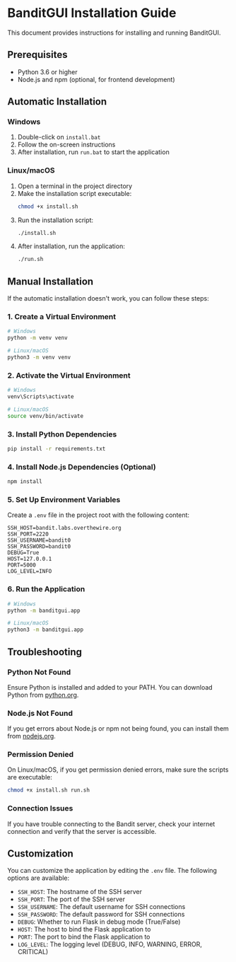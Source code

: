 # BanditGUI Installation Guide

This document provides instructions for installing and running BanditGUI.

## Prerequisites

- Python 3.6 or higher
- Node.js and npm (optional, for frontend development)

## Automatic Installation

### Windows

1. Double-click on `install.bat`
2. Follow the on-screen instructions
3. After installation, run `run.bat` to start the application

### Linux/macOS

1. Open a terminal in the project directory
2. Make the installation script executable:
   ```bash
   chmod +x install.sh
   ```
3. Run the installation script:
   ```bash
   ./install.sh
   ```
4. After installation, run the application:
   ```bash
   ./run.sh
   ```

## Manual Installation

If the automatic installation doesn't work, you can follow these steps:

### 1. Create a Virtual Environment

```bash
# Windows
python -m venv venv

# Linux/macOS
python3 -m venv venv
```

### 2. Activate the Virtual Environment

```bash
# Windows
venv\Scripts\activate

# Linux/macOS
source venv/bin/activate
```

### 3. Install Python Dependencies

```bash
pip install -r requirements.txt
```

### 4. Install Node.js Dependencies (Optional)

```bash
npm install
```

### 5. Set Up Environment Variables

Create a `.env` file in the project root with the following content:

```
SSH_HOST=bandit.labs.overthewire.org
SSH_PORT=2220
SSH_USERNAME=bandit0
SSH_PASSWORD=bandit0
DEBUG=True
HOST=127.0.0.1
PORT=5000
LOG_LEVEL=INFO
```

### 6. Run the Application

```bash
# Windows
python -m banditgui.app

# Linux/macOS
python3 -m banditgui.app
```

## Troubleshooting

### Python Not Found

Ensure Python is installed and added to your PATH. You can download Python from [python.org](https://www.python.org/).

### Node.js Not Found

If you get errors about Node.js or npm not being found, you can install them from [nodejs.org](https://nodejs.org/).

### Permission Denied

On Linux/macOS, if you get permission denied errors, make sure the scripts are executable:

```bash
chmod +x install.sh run.sh
```

### Connection Issues

If you have trouble connecting to the Bandit server, check your internet connection and verify that the server is accessible.

## Customization

You can customize the application by editing the `.env` file. The following options are available:

- `SSH_HOST`: The hostname of the SSH server
- `SSH_PORT`: The port of the SSH server
- `SSH_USERNAME`: The default username for SSH connections
- `SSH_PASSWORD`: The default password for SSH connections
- `DEBUG`: Whether to run Flask in debug mode (True/False)
- `HOST`: The host to bind the Flask application to
- `PORT`: The port to bind the Flask application to
- `LOG_LEVEL`: The logging level (DEBUG, INFO, WARNING, ERROR, CRITICAL)
